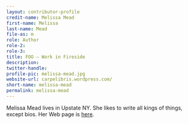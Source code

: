 ```yaml
---
layout: contributor-profile
credit-name: Melissa Mead
first-name: Melissa
last-name: Mead
file-as: m
role: Author
role-2:
role-3:
title: FOO — Work in Fireside
description: 
twitter-handle:
profile-pic: melissa-mead.jpg
website-url: carpelibris.wordpress.com/
short-name: melissa-mead
permalink: melissa-mead
---
```

Melissa Mead lives in Upstate NY. She likes to write all kings of things, except bios. Her Web page is [here](http://carpelibris.wordpress.com/).
